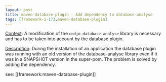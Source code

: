 ```yaml
---
layout: post
title: maven-database-plugin - Add dependency to database-analyse
tags: [framework-1-173,maven-database-plugin]
---
```

<u>Context</u>:
A modification of the ```codjo-database-analyse``` library is necessary and has to be taken into account by the database plugin.

<u>Description</u>:
During the installation of an application the database plugin was running with an old version of the database-analyse library even if it was in a SNAPSHOT version in the super-pom.
The problem is solved by adding the dependency.

see: [[framework:maven-database-plugin]]
